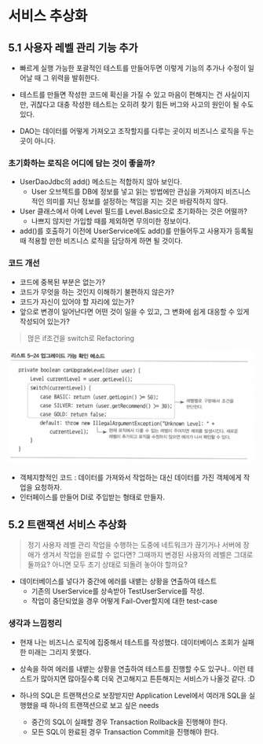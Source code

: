 # 서비스 추상화

## 5.1 사용자 레벨 관리 기능 추가
- 빠르게 실행 가능한 포괄적인 테스트를 만들어두면 이렇게 기능의 추가나 수정이 일어날 때 그 위력을 발휘한다.
- 테스트를 만들면 작성한 코드에 확신을 가질 수 있고 마음이 편해지는 건 사실이지만, 귀찮다고 대충 작성한 테스트는 오히려 찾기 힘든 버그와 사고의 원인이 될 수도 있다.


- DAO는 데이터를 어떻게 가져오고 조작할지를 다루는 곳이지 비즈니스 로직을 두는 곳이 아니다.


### 초기화하는 로직은 어디에 담는 것이 좋을까?
- UserDaoJdbc의 add() 메소드는 적합하지 않아 보인다.
    - User 오브젝트를 DB에 정보를 넣고 읽는 방법에만 관심을 가져야지 비즈니스적인 의미를 지닌 정보를 설정하는 책임을 지는 것은 바람직하지 않다.
- User 클래스에서 아예 Level 필드를 Level.Basic으로 초기화하는 것은 어떨까?
    - 나쁘지 않지만 가입할 때를 제외하면 무의미한 정보이다.
- add()를 호출하기 이전에 UserService에도 add()를 만들어두고 사용자가 등록될 때 적용할 만한 비즈니스 로직을 담당하게 하면 될 것이다.


### 코드 개선
- 코드에 중복된 부분은 없는가?
- 코드가 무엇을 하는 것인지 이해하기 불편하지 않은가?
- 코드가 자신이 있어야 할 자리에 있는가?
- 앞으로 변경이 일어난다면 어떤 것이 일을 수 있고, 그 변화에 쉽게 대응할 수 있게 작성되어 있는가?

> 먾은 if조건을 switch로 Refactoring

![No Image](/nesoy/Images/Spring/15.png)

- 객체지향적인 코드 : 데이터를 가져와서 작업하는 대신 데이터를 가진 객체에게 작업을 요청하자.
- 인터페이스를 만들어 DI로 주입받는 형태로 만들자.



## 5.2 트랜잭션 서비스 추상화
> 정기 사용자 레벨 관리 작업을 수행하는 도중에 네트워크가 끊기거나 서버에 장애가 생겨서 작업을 완료할 수 없다면? 그때까지 변경된 사용자의 레벨은 그대로 둘까요? 아니면 모두 초기 상태로 되돌려 놓아야 할까요?

- 데이터베이스를 넣다가 중간에 에러를 내뱉는 상황을 연출하여 테스트
    - 기존의 UserService를 상속받아 TestUserService를 작성.
    - 작업이 중단되었을 경우 어떻게 Fail-Over할지에 대한 test-case

### 생각과 느낌정리
- 현재 나는 비즈니스 로직에 집중해서 테스트를 작성했다. 데이터베이스 조회가 실패한 미래는 그리지 못했다.
- 상속을 하여 에러를 내뱉는 상황을 연출하여 테스트를 진행할 수도 있구나.. 이런 테스트가 많아지면 많아질수록 더욱 견고해지고 튼튼해지는 서비스가 나올것 같다. :D

- 하나의 SQL은 트랜잭션으로 보장받지만 Application Level에서 여러개 SQL을 실행했을 때 하나의 트랜잭션으로 보고 싶은 needs
    - 중간의 SQL이 실패할 경우 Transaction Rollback을 진행해야 한다.
    - 모든 SQL이 완료된 경우 Transaction Commit을 진행해야 한다.